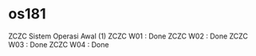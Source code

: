 # os181
ZCZC Sistem Operasi Awal (1)
ZCZC W01 : Done
ZCZC W02 : Done
ZCZC W03 : Done
ZCZC W04 : Done

